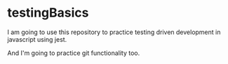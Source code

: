 # testingBasics

I am going to use this repository to practice testing driven development in javascript using jest.

And I'm going to practice git functionality too.